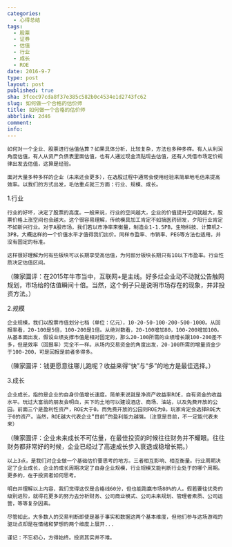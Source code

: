 ```yaml
---
categories:
  - 心得总结
tags:
  - 股票
  - 证券
  - 估值
  - 行业
  - 成长
  - ROE
date: 2016-9-7
type: post
layout: post
published: true
sha: 3fcec97cda8f37e385c582b0c4534e1d2743fc62
slug: 如何做一个合格的估价师
title: 如何做一个合格的估价师
abbrlink: 2d46
comment:
info:
---
```

    如何对一个企业、股票进行估值估算？如果具体分析，比较复杂，方法也多种多样。有人从利润角度估值，有人从资产负债表里面估值，也有人通过现金流贴现去估值，还有人凭借市场定价规律出发去估值，这算是经验。 

    面对大量多种多样的企业（未来还会更多），在选股过程中通常会使用经验来简单地毛估来提高效率。以我们的方式出发，毛估重点就三方面：行业、规模、成长。 

1.行业 

    行业的好坏，决定了股票的高度。一般来说，行业的空间越大，企业的价值提升空间就越大，股票价格上涨空间也会越大。这个很容易理解，传统模具加工肯定不如搞医药研发，夕阳行业肯定不如新兴行业。对于A股市场，我们若以市净率来衡量，制造业1-1.5PB，生物科技、计算机2-3PB，大概这样的一个价值水平才值得我们出价。同样市盈率、市销率、PEG等方法也适用，并没有固定的标准。 

    这样很好理解为何有些板块可以长期享受高估值，为何部分板块长期只有10以下市盈率。行业性质决定估值区间。 

（陳家圖评：在2015年牛市当中，互联网+是主线。好多烂企业动不动就公告触网规划，市场给的估值瞬间十倍。当然，这个例子只是说明市场存在的现象，并非投资方法。）

2.规模 

    企业规模，我们以股票市值划分七档（单位：亿元），10-20-50-100-200-500-1000。从回报率看，20-100是5倍，100-200是1倍。从绝对数看，20-100增加80，100-200增加100。从基本面出发，假设业绩支撑市值是相对固定的，那么20-100所需的业绩增长跟100-200差不多，但是效率（回报率）完全不一样。从场内交易资金的角度出发，20-100所需的增量资金少于100-200，可是回报是前者多得多。 

（陳家圖评：钱更愿意往哪儿跑呢？收益来得“快”与“多”的地方是最佳选择。） 

3.成长 

    企业成长，指的是企业的自身价值增长速度。简单来说就是净资产收益率ROE，自有资金的收益水平。玩过大富翁的朋友会明白，买下的土地可以建设酒店、商场、油站，以及免费开放的公园。前面三个是盈利性资产，ROE大于0。而免费开放的公园则ROE为0。玩家肯定会选择ROE大于0的资产。当然，ROE越大代表企业“目前”的盈利能力越强。（注意是目前，不一定能代表未来） 

（陳家圖评：企业未来成长不可估量，在最佳投资的时候往往财务并不耀眼。往往财务都非常好的时候，企业已经过了高速成长步入衰退或稳增长期。）

    以上3点，是我们对企业做一个基础估价要思考的地方。三者相互影响、相互衡量。行业周期决定了企业成长，企业的成长周期决定了自身企业规模，行业规模又能判断行业处于的哪个周期。更多的，在于投资者如何思考。 

    明白并理解以上内容，我们觉得这仅是合格线60分，但也能跑赢市场80%的人。假若要往优秀的级别进阶，就得花更多的努力去分析财务、公司商业模式、公司未来规划、管理者素质、公司运营，等等复杂因素。 

    尽管如此，大多数人的交易判断即使是基于事实和数据这两个基本维度，但他们参与这场游戏的驱动点却是在情绪和梦想的两个维度上展开... 

    谨记：不忘初心，方得始终。投资其实并不难。
